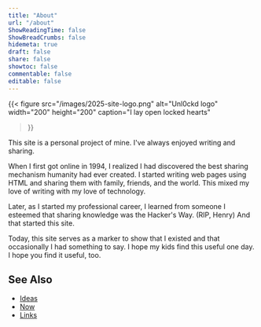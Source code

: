 ```yaml
---
title: "About"
url: "/about"
ShowReadingTime: false
ShowBreadCrumbs: false
hidemeta: true
draft: false
share: false
showtoc: false
commentable: false
editable: false
---
```

{{< figure
  src="/images/2025-site-logo.png"
  alt="Unl0ckd logo"
  width="200"
  height="200"
  caption="I lay open locked hearts"
>}}

This site is a personal project of mine. I've always enjoyed writing and
sharing.

When I first got online in 1994, I realized I had discovered the best sharing
mechanism humanity had ever created. I started writing web pages using HTML and
sharing them with family, friends, and the world. This mixed my love of writing
with my love of technology.

Later, as I started my professional career, I learned from someone I esteemed
that sharing knowledge was the Hacker's Way. (RIP, Henry) And that started this
site.

Today, this site serves as a marker to show that I existed and that occasionally
I had something to say. I hope my kids find this useful one day. I hope you find
it useful, too.

## See Also

* [Ideas](/ideas)
* [Now](/now)
* [Links](/links)
